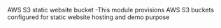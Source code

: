AWS S3 static website bucket
-This module provisions AWS S3 buckets configured for static website hosting and demo purpose
